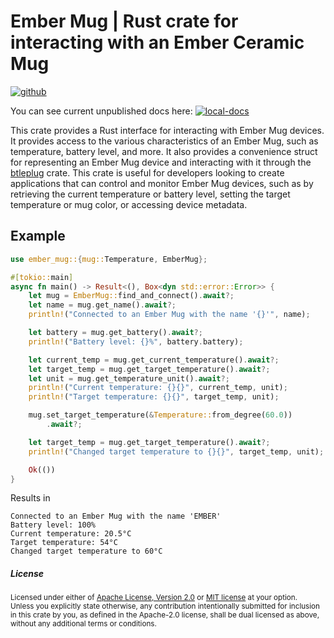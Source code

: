 # Ember Mug | Rust crate for interacting with an Ember Ceramic Mug

[![github]](https://github.com/emilgardis/ember_mug)

[github]: https://img.shields.io/badge/github-emilgardis/ember__mug-8da0cb?style=for-the-badge&labelColor=555555&logo=github

You can see current unpublished docs here: [![local-docs]](https://emilgardis.github.io/ember_mug/ember_mug)

[local-docs]: https://img.shields.io/github/actions/workflow/status/emilgardis/ember_mug/gh-pages.yml?branch=main

This crate provides a Rust interface for interacting with Ember Mug devices. It provides access to the various characteristics of an Ember Mug, such as temperature, battery level, and more. It also provides a convenience struct for representing an Ember Mug device and interacting with it through the [btleplug](https://crates.io/crates/btleplug) crate. This crate is useful for developers looking to create applications that can control and monitor Ember Mug devices, such as by retrieving the current temperature or battery level, setting the target temperature or mug color, or accessing device metadata.

## Example

```rust ,no_run
use ember_mug::{mug::Temperature, EmberMug};

#[tokio::main]
async fn main() -> Result<(), Box<dyn std::error::Error>> {
    let mug = EmberMug::find_and_connect().await?;
    let name = mug.get_name().await?;
    println!("Connected to an Ember Mug with the name '{}'", name);

    let battery = mug.get_battery().await?;
    println!("Battery level: {}%", battery.battery);

    let current_temp = mug.get_current_temperature().await?;
    let target_temp = mug.get_target_temperature().await?;
    let unit = mug.get_temperature_unit().await?;
    println!("Current temperature: {}{}", current_temp, unit);
    println!("Target temperature: {}{}", target_temp, unit);

    mug.set_target_temperature(&Temperature::from_degree(60.0))
        .await?;

    let target_temp = mug.get_target_temperature().await?;
    println!("Changed target temperature to {}{}", target_temp, unit);

    Ok(())
}
```

Results in

```text
Connected to an Ember Mug with the name 'EMBER'
Battery level: 100%
Current temperature: 20.5°C
Target temperature: 54°C
Changed target temperature to 60°C
```



<h5> License </h5>

<sup>
Licensed under either of <a href="LICENSE-APACHE">Apache License, Version
2.0</a> or <a href="LICENSE-MIT">MIT license</a> at your option.
</sup>

<br>

<sub>
Unless you explicitly state otherwise, any contribution intentionally submitted
for inclusion in this crate by you, as defined in the Apache-2.0 license, shall
be dual licensed as above, without any additional terms or conditions.
</sub>
